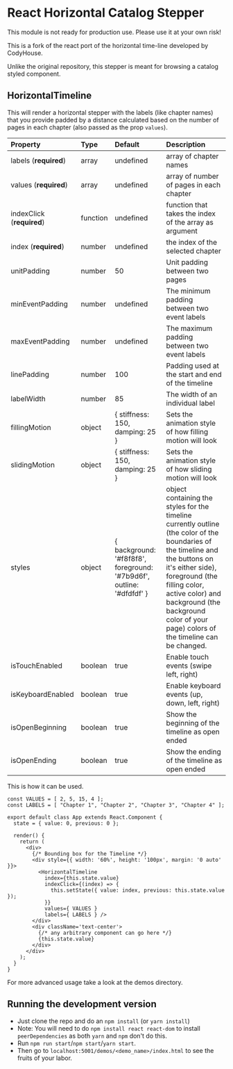 # React Horizontal Catalog Stepper

This module is not ready for production use. Please use it at your own risk!

This is a fork of the react port of the horizontal time-line developed by CodyHouse.

Unlike the original repository, this stepper is meant for browsing a catalog styled component.

## HorizontalTimeline

This will render a horizontal stepper with the labels (like chapter names) that you provide padded by a distance calculated based on the number of pages in each chapter (also passed as the prop `values`).

| Property                  | Type     | Default                                                              | Description                                                                                                                                                                                                                                                                               |
| :------------------------ | :------- | :------------------------------------------------------------------- | :---------------------------------------------------------------------------------------------------------------------------------------------------------------------------------------------------------------------------------------------------------------------------------------- |
| labels (**required**)     | array    | undefined                                                            | array of chapter names                                                                                                                                                                                                                                                                    |
| values (**required**)     | array    | undefined                                                            | array of number of pages in each chapter                                                                                                                                                                                                                                                  |
| indexClick (**required**) | function | undefined                                                            | function that takes the index of the array as argument                                                                                                                                                                                                                                    |
| index (**required**)      | number   | undefined                                                            | the index of the selected chapter                                                                                                                                                                                                                                                         |
| unitPadding               | number   | 50                                                                   | Unit padding between two pages                                                                                                                                                                                                                                                            |
| minEventPadding           | number   | undefined                                                            | The minimum padding between two event labels                                                                                                                                                                                                                                              |
| maxEventPadding           | number   | undefined                                                            | The maximum padding between two event labels                                                                                                                                                                                                                                              |
| linePadding               | number   | 100                                                                  | Padding used at the start and end of the timeline                                                                                                                                                                                                                                         |
| labelWidth                | number   | 85                                                                   | The width of an individual label                                                                                                                                                                                                                                                          |
| fillingMotion             | object   | { stiffness: 150, damping: 25 }                                      | Sets the animation style of how filling motion will look                                                                                                                                                                                                                                  |
| slidingMotion             | object   | { stiffness: 150, damping: 25 }                                      | Sets the animation style of how sliding motion will look                                                                                                                                                                                                                                  |
| styles                    | object   | { background: '#f8f8f8', foreground: '#7b9d6f', outline: '#dfdfdf' } | object containing the styles for the timeline currently outline (the color of the boundaries of the timeline and the buttons on it's either side), foreground (the filling color, active color) and background (the background color of your page) colors of the timeline can be changed. |
| isTouchEnabled            | boolean  | true                                                                 | Enable touch events (swipe left, right)                                                                                                                                                                                                                                                   |
| isKeyboardEnabled         | boolean  | true                                                                 | Enable keyboard events (up, down, left, right)                                                                                                                                                                                                                                            |
| isOpenBeginning           | boolean  | true                                                                 | Show the beginning of the timeline as open ended                                                                                                                                                                                                                                          |
| isOpenEnding              | boolean  | true                                                                 | Show the ending of the timeline as open ended                                                                                                                                                                                                                                             |

This is how it can be used.

```
const VALUES = [ 2, 5, 15, 4 ];
const LABELS = [ "Chapter 1", "Chapter 2", "Chapter 3", "Chapter 4" ];

export default class App extends React.Component {
  state = { value: 0, previous: 0 };

  render() {
    return (
      <div>
        {/* Bounding box for the Timeline */}
        <div style={{ width: '60%', height: '100px', margin: '0 auto' }}>
          <HorizontalTimeline
            index={this.state.value}
            indexClick={(index) => {
              this.setState({ value: index, previous: this.state.value });
            }}
            values={ VALUES }
            labels={ LABELS } />
        </div>
        <div className='text-center'>
          {/* any arbitrary component can go here */}
          {this.state.value}
        </div>
      </div>
    );
  }
}

```

For more advanced usage take a look at the demos directory.

## Running the development version

- Just clone the repo and do an `npm install` (or `yarn install`)
- Note: You will need to do `npm install react react-dom` to install `peerDependencies` as both `yarn` and `npm` don't do this.
- Run `npm run start`/`npm start`/`yarn start`.
- Then go to `localhost:5001/demos/<demo_name>/index.html` to see the fruits of your labor.
